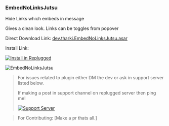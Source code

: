 ### EmbedNoLinksJutsu

Hide Links which embeds in message

Gives a clean look. Links can be toggles from popover

Direct Download Link: [dev.tharki.EmbedNoLinksJutsu.asar](https://github.com/TharkiDev/EmbedNoLinksJutsu/releases/latest/download/dev.tharki.EmbedNoLinksJutsu.asar)

Install Link:

[![Install in Replugged](https://img.shields.io/badge/-Install%20in%20Replugged-blue?style=for-the-badge&logo=none)](https://replugged.dev/install?identifier=dev.tharki.EmbedNoLinksJutsu)

![EmbedNoLinksJutsu](https://i.imgur.com/fhszVmG.png)

> For issues related to plugin either DM the dev or ask in support server listed below.
>
>If making a post in support channel on replugged server then ping me!
>
> [![Support Server](https://discordapp.com/api/guilds/919649417005506600/widget.png?style=banner3)](https://discord.gg/SgKSKyh9gY)

> For Contributing: [Make a pr thats all.]

